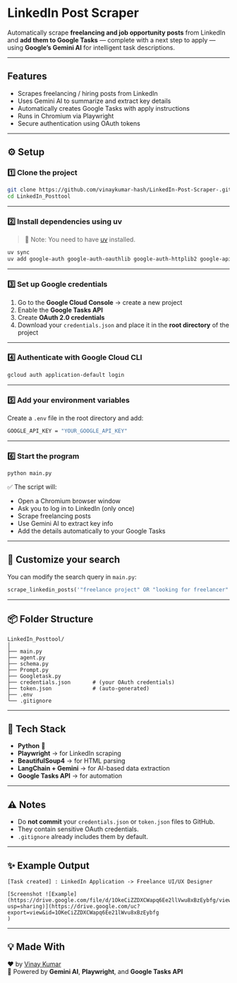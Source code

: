 ﻿# LinkedIn Post Scraper

Automatically scrape **freelancing and job opportunity posts** from LinkedIn and **add them to Google Tasks** — complete with a next step to apply — using **Google’s Gemini AI** for intelligent task descriptions.

---

## Features

-  Scrapes freelancing / hiring posts from LinkedIn  
-  Uses Gemini AI to summarize and extract key details  
-  Automatically creates Google Tasks with apply instructions  
-  Runs in Chromium via Playwright  
-  Secure authentication using OAuth tokens  

---

## ⚙️ Setup

### 1️⃣ Clone the project

```bash
git clone https://github.com/vinaykumar-hash/LinkedIn-Post-Scraper-.git
cd LinkedIn_Posttool
```

---

### 2️⃣ Install dependencies using **uv**

> 🧠 Note: You need to have [uv](https://docs.astral.sh/uv/) installed.

```bash
uv sync
uv add google-auth google-auth-oauthlib google-auth-httplib2 google-api-python-client
```

---

### 3️⃣ Set up Google credentials

1. Go to the **Google Cloud Console** → create a new project  
2. Enable the **Google Tasks API**  
3. Create **OAuth 2.0 credentials**  
4. Download your `credentials.json` and place it in the **root directory** of the project  

---

### 4️⃣ Authenticate with Google Cloud CLI

```bash
gcloud auth application-default login
```

---

### 5️⃣ Add your environment variables

Create a `.env` file in the root directory and add:

```bash
GOOGLE_API_KEY = "YOUR_GOOGLE_API_KEY"
```

---

### 6️⃣ Start the program

```bash
python main.py
```

✅ The script will:
- Open a Chromium browser window  
- Ask you to log in to LinkedIn (only once)  
- Scrape freelancing posts  
- Use Gemini AI to extract key info  
- Add the details automatically to your Google Tasks  

---

## 🧠 Customize your search

You can modify the search query in `main.py`:

```python
scrape_linkedin_posts('"freelance project" OR "looking for freelancer" OR "hiring remote"')
```

---

## 📦 Folder Structure

```
LinkedIn_Posttool/
│
├── main.py
├── agent.py
├── schema.py
├── Prompt.py
├── Googletask.py
├── credentials.json       # (your OAuth credentials)
├── token.json             # (auto-generated)
├── .env
└── .gitignore
```

---

## 🧰 Tech Stack

- **Python** 🐍  
- **Playwright** → for LinkedIn scraping  
- **BeautifulSoup4** → for HTML parsing  
- **LangChain + Gemini** → for AI-based data extraction  
- **Google Tasks API** → for automation  

---

## ⚠️ Notes

- Do **not commit** your `credentials.json` or `token.json` files to GitHub.  
- They contain sensitive OAuth credentials.  
- `.gitignore` already includes them by default.

---

## ✨ Example Output

```
[Task created] : LinkedIn Application -> Freelance UI/UX Designer
```
```
[Screenshot ![Example] (https://drive.google.com/file/d/1OkeCiZZDXCWapq6Ee2llVwu8xBzEybfg/view?usp=sharing)](https://drive.google.com/uc?export=view&id=1OKeCiZZDXCWapq6Ee21lWvu8xBzEybfg
)
```
---

## 💡 Made With

❤️ by [Vinay Kumar](https://github.com/vinaykumar-hash)  
🧠 Powered by **Gemini AI**, **Playwright**, and **Google Tasks API**

